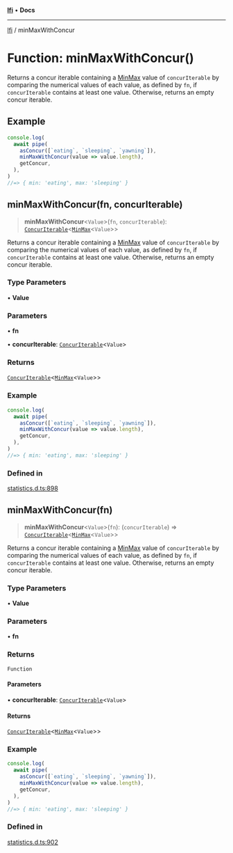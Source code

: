 [**lfi**](../readme.md) • **Docs**

***

[lfi](../globals.md) / minMaxWithConcur

# Function: minMaxWithConcur()

Returns a concur iterable containing a [MinMax](../type-aliases/MinMax.md) value of
`concurIterable` by comparing the numerical values of each value, as defined
by `fn`, if `concurIterable` contains at least one value. Otherwise, returns
an empty concur iterable.

## Example

```js
console.log(
  await pipe(
    asConcur([`eating`, `sleeping`, `yawning`]),
    minMaxWithConcur(value => value.length),
    getConcur,
  ),
)
//=> { min: 'eating', max: 'sleeping' }
```

## minMaxWithConcur(fn, concurIterable)

> **minMaxWithConcur**\<`Value`\>(`fn`, `concurIterable`): [`ConcurIterable`](../type-aliases/ConcurIterable.md)\<[`MinMax`](../type-aliases/MinMax.md)\<`Value`\>\>

Returns a concur iterable containing a [MinMax](../type-aliases/MinMax.md) value of
`concurIterable` by comparing the numerical values of each value, as defined
by `fn`, if `concurIterable` contains at least one value. Otherwise, returns
an empty concur iterable.

### Type Parameters

• **Value**

### Parameters

• **fn**

• **concurIterable**: [`ConcurIterable`](../type-aliases/ConcurIterable.md)\<`Value`\>

### Returns

[`ConcurIterable`](../type-aliases/ConcurIterable.md)\<[`MinMax`](../type-aliases/MinMax.md)\<`Value`\>\>

### Example

```js
console.log(
  await pipe(
    asConcur([`eating`, `sleeping`, `yawning`]),
    minMaxWithConcur(value => value.length),
    getConcur,
  ),
)
//=> { min: 'eating', max: 'sleeping' }
```

### Defined in

[statistics.d.ts:898](https://github.com/TomerAberbach/lfi/blob/95b3b82a9fc32cec65089cf86d003d7620dc44fc/src/operations/statistics.d.ts#L898)

## minMaxWithConcur(fn)

> **minMaxWithConcur**\<`Value`\>(`fn`): (`concurIterable`) => [`ConcurIterable`](../type-aliases/ConcurIterable.md)\<[`MinMax`](../type-aliases/MinMax.md)\<`Value`\>\>

Returns a concur iterable containing a [MinMax](../type-aliases/MinMax.md) value of
`concurIterable` by comparing the numerical values of each value, as defined
by `fn`, if `concurIterable` contains at least one value. Otherwise, returns
an empty concur iterable.

### Type Parameters

• **Value**

### Parameters

• **fn**

### Returns

`Function`

#### Parameters

• **concurIterable**: [`ConcurIterable`](../type-aliases/ConcurIterable.md)\<`Value`\>

#### Returns

[`ConcurIterable`](../type-aliases/ConcurIterable.md)\<[`MinMax`](../type-aliases/MinMax.md)\<`Value`\>\>

### Example

```js
console.log(
  await pipe(
    asConcur([`eating`, `sleeping`, `yawning`]),
    minMaxWithConcur(value => value.length),
    getConcur,
  ),
)
//=> { min: 'eating', max: 'sleeping' }
```

### Defined in

[statistics.d.ts:902](https://github.com/TomerAberbach/lfi/blob/95b3b82a9fc32cec65089cf86d003d7620dc44fc/src/operations/statistics.d.ts#L902)
